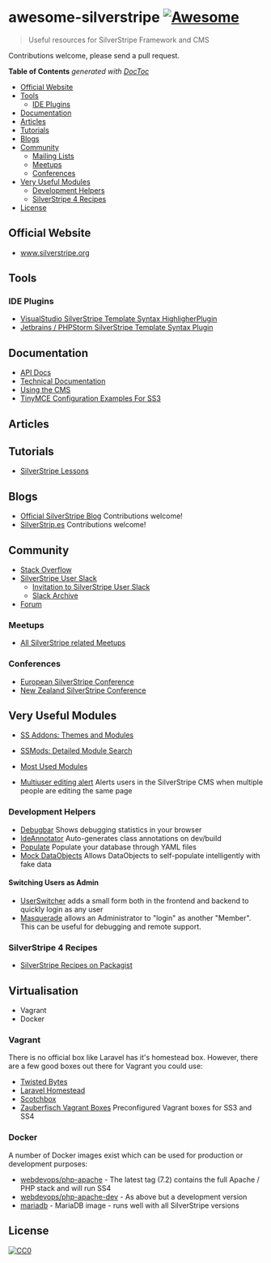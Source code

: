 # awesome-silverstripe [![Awesome](https://cdn.rawgit.com/sindresorhus/awesome/d7305f38d29fed78fa85652e3a63e154dd8e8829/media/badge.svg)](https://github.com/sindresorhus/awesome)

> Useful resources for SilverStripe Framework and CMS

Contributions welcome, please send a pull request.


<!-- START doctoc generated TOC please keep comment here to allow auto update -->
<!-- DON'T EDIT THIS SECTION, INSTEAD RE-RUN doctoc TO UPDATE -->
**Table of Contents**  *generated with [DocToc](https://github.com/thlorenz/doctoc)*

- [Official Website](#official-website)
- [Tools](#tools)
  - [IDE Plugins](#ide-plugins)
- [Documentation](#documentation)
- [Articles](#articles)
- [Tutorials](#tutorials)
- [Blogs](#blogs)
- [Community](#community)
  - [Mailing Lists](#mailing-lists)
  - [Meetups](#meetups)
  - [Conferences](#conferences)
- [Very Useful Modules](#very-useful-modules)
  - [Development Helpers](#development-helpers)
  - [SilverStripe 4 Recipes](#silverstripe-4-recipes)
- [License](#license)

<!-- END doctoc generated TOC please keep comment here to allow auto update -->


## Official Website
* www.silverstripe.org

## Tools
### IDE Plugins
* [VisualStudio SilverStripe Template Syntax HighligherPlugin](https://marketplace.visualstudio.com/items?itemName=adrian.silverstripe)
* [Jetbrains / PHPStorm SilverStripe Template Syntax Plugin](https://plugins.jetbrains.com/plugin/7201-silverstripe-template-language-support)

## Documentation
* [API Docs](http://api.silverstripe.org/)
* [Technical Documentation](http://doc.silverstripe.org/framework/en/)
* [Using the CMS](http://userhelp.silverstripe.org/)
* [TinyMCE Configuration Examples For SS3](https://github.com/jonom/silverstripe-tinytidy)

## Articles

## Tutorials
* [SilverStripe Lessons](https://www.silverstripe.org/learn/lessons/)

## Blogs
* [Official SilverStripe Blog](https://www.silverstripe.org/blog/) Contributions welcome!
* [SilverStrip.es](http://www.silverstrip.es) Contributions welcome!

## Community
* [Stack Overflow](https://stackoverflow.com/questions/tagged/silverstripe)
* [SilverStripe User Slack](https://silverstripe-users.slack.com/)
  * [Invitation to SilverStripe User Slack](https://www.silverstripe.org/community/slack-signup)
  * [Slack Archive](https://slackarchive.silverstripe.org)
* [Forum](https://forum.silverstripe.org/)
    
### Meetups 
* [All SilverStripe related Meetups](https://www.meetup.com/topics/silverstripe/all/)

### Conferences
* [European SilverStripe Conference](https://www.stripecon.eu)
* [New Zealand SilverStripe Conference](https://stripecon.nz/)

## Very Useful Modules
* [SS Addons: Themes and Modules](https://addons.silverstripe.org)
* [SSMods: Detailed Module Search](http://ssmods.com)
* [Most Used Modules](https://addons.silverstripe.org/add-ons?sort=relative)

* [Multiuser editing alert](https://github.com/silverstripe/silverstripe-multiuser-editing-alert) Alerts users in the SilverStripe CMS when multiple people are editing the same page

### Development Helpers
* [Debugbar](https://github.com/lekoala/silverstripe-debugbar/) Shows debugging statistics in your browser
* [IdeAnnotator](https://github.com/silverleague/silverstripe-ideannotator) Auto-generates class annotations on dev/build
* [Populate](https://github.com/dnadesign/silverstripe-populate) Populate your database through YAML files 
* [Mock DataObjects](https://github.com/unclecheese/silverstripe-mock-dataobjects) Allows DataObjects to self-populate intelligently with fake data
#### Switching Users as Admin
* [UserSwitcher](https://github.com/sheadawson/silverstripe-userswitcher) adds a small form both in the frontend and backend to quickly login as any user
* [Masquerade](https://github.com/dhensby/silverstripe-masquerade) allows an Administrator to "login" as another "Member". This can be useful for debugging and remote support.

### SilverStripe 4 Recipes
* [SilverStripe Recipes on Packagist](https://packagist.org/packages/silverstripe/recipe-plugin/dependents)

## Virtualisation
* Vagrant
* Docker

### Vagrant

There is no official box like Laravel has it's homestead box. However, there are a few good boxes out there for Vagrant you could use:
* [Twisted Bytes](https://www.twistedbytes.nl/en/blog/php-vagrant-box/)
* [Laravel Homestead](https://github.com/laravel/homestead)
* [Scotchbox](https://box.scotch.io)
* [Zauberfisch Vagrant Boxes](https://github.com/Zauberfisch/vagrant-boxes) Preconfigured Vagrant boxes for SS3 and SS4 

### Docker

A number of Docker images exist which can be used for production or development purposes:
* [webdevops/php-apache](http://dockerfile.readthedocs.io/en/latest/content/DockerImages/dockerfiles/php-apache.html) - The latest tag (7.2) contains the full Apache / PHP stack and will run SS4
* [webdevops/php-apache-dev](http://dockerfile.readthedocs.io/en/latest/content/DockerImages/dockerfiles/php-apache-dev.html) - As above but a development version
* [mariadb](https://hub.docker.com/_/mariadb/) - MariaDB image - runs well with all SilverStripe versions

 
## License
[![CC0](http://mirrors.creativecommons.org/presskit/buttons/88x31/svg/cc-zero.svg)](https://creativecommons.org/publicdomain/zero/1.0/)
